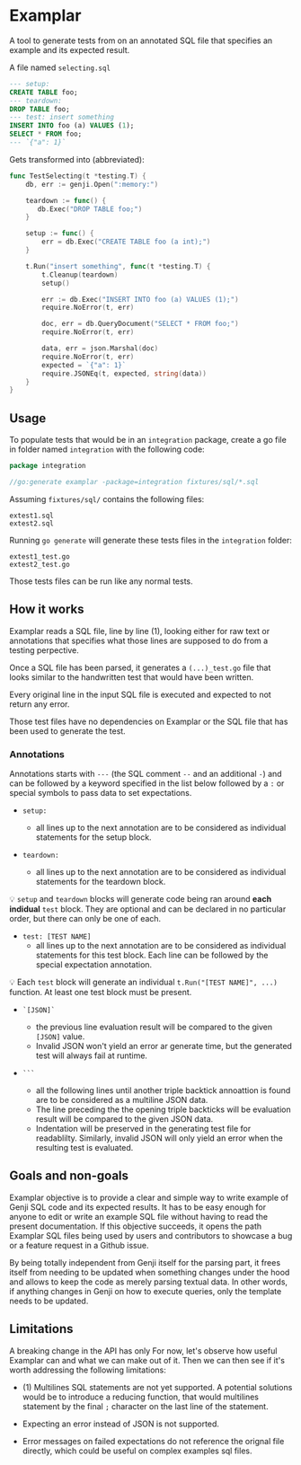 # Examplar

A tool to generate tests from on an annotated SQL file that specifies an example and its expected result.

A file named `selecting.sql`

```sql
--- setup:
CREATE TABLE foo;
--- teardown:
DROP TABLE foo;
--- test: insert something
INSERT INTO foo (a) VALUES (1);
SELECT * FROM foo;
--- `{"a": 1}`
```

Gets transformed into (abbreviated):

```go
func TestSelecting(t *testing.T) {
    db, err := genji.Open(":memory:")

    teardown := func() {
       db.Exec("DROP TABLE foo;")
    }

    setup := func() {
        err = db.Exec("CREATE TABLE foo (a int);")
    }

    t.Run("insert something", func(t *testing.T) {
        t.Cleanup(teardown)
        setup()

        err := db.Exec("INSERT INTO foo (a) VALUES (1);")
        require.NoError(t, err)

        doc, err = db.QueryDocument("SELECT * FROM foo;")
        require.NoError(t, err)

        data, err = json.Marshal(doc)
        require.NoError(t, err)
        expected = `{"a": 1}`
        require.JSONEq(t, expected, string(data))
    }
}
```

## Usage

To populate tests that would be in an `integration` package, create a go file in folder named `integration` with the following code:

```go
package integration

//go:generate examplar -package=integration fixtures/sql/*.sql
```

Assuming `fixtures/sql/` contains the following files:

```
extest1.sql
extest2.sql
```

Running `go generate` will generate these tests files in the `integration` folder:

```
extest1_test.go
extest2_test.go
```

Those tests files can be run like any normal tests.

## How it works

Examplar reads a SQL file, line by line (1), looking either for raw text or annotations that specifies what those lines are supposed to do from a testing perpective.

Once a SQL file has been parsed, it generates a `(...)_test.go` file that looks similar to the handwritten test that would have been written.

Every original line in the input SQL file is executed and expected to not return any error.

Those test files have no dependencies on Examplar or the SQL file that has been used to generate the test.

### Annotations

Annotations starts with `---` (the SQL comment `--` and an additional `-`) and can
be followed by a keyword specified in the list below followed by a `:` or special symbols to pass data to set expectations.

- `setup:`

  - all lines up to the next annotation are to be considered as individual statements for the setup block.

- `teardown:`
  - all lines up to the next annotation are to be considered as individual statements for the teardown block.

:bulb: `setup` and `teardown` blocks will generate code being ran around **each indidual** `test` block.
They are optional and can be declared in no particular order, but there can only be one of each.

- `test: [TEST NAME]`
  - all lines up to the next annotation are to be considered as individual statements for this test block. Each line can be followed by the special expectation annotation.

:bulb: Each `test` block will generate an individual `t.Run("[TEST NAME]", ...)` function. At least one test block must be present.

- `` `[JSON]` ``

  - the previous line evaluation result will be compared to the given `[JSON]` value.
  - Invalid JSON won't yield an error ar generate time, but the generated test will always fail at runtime.

- ` ``` `
  - all the following lines until another triple backtick annoattion is found are to be considered as a multiline JSON data.
  - The line preceding the the opening triple backticks will be evaluation result will be compared to the given JSON data.
  - Indentation will be preserved in the generating test file for readablilty. Similarly, invalid JSON will only yield an error when the resulting test is evaluated.

## Goals and non-goals

Examplar objective is to provide a clear and simple way to write example of Genji SQL code and its expected results. It has to be easy enough for anyone to edit or write an example SQL file without having to read the present documentation. If this objective succeeds, it opens the path Examplar SQL files being used by users and contributors to showcase a bug or a feature request in a Github issue.

By being totally independent from Genji itself for the parsing part, it frees itself from needing to be updated when something changes under the hood and allows to keep the code as merely parsing textual data. In other words, if anything changes in Genji on how to execute queries, only the template needs to be updated.

## Limitations

A breaking change in the API has only
For now, let's observe how useful Examplar can and what we can make out of it.
Then we can then see if it's worth addressing the following limitations:

- (1) Multilines SQL statements are not yet supported.
  A potential solutions would be to introduce a reducing function, that would multilines statement by the final `;` character on the last line of the statement.

- Expecting an error instead of JSON is not supported.

- Error messages on failed expectations do not reference the orignal file directly, which could be useful on complex examples sql files.
